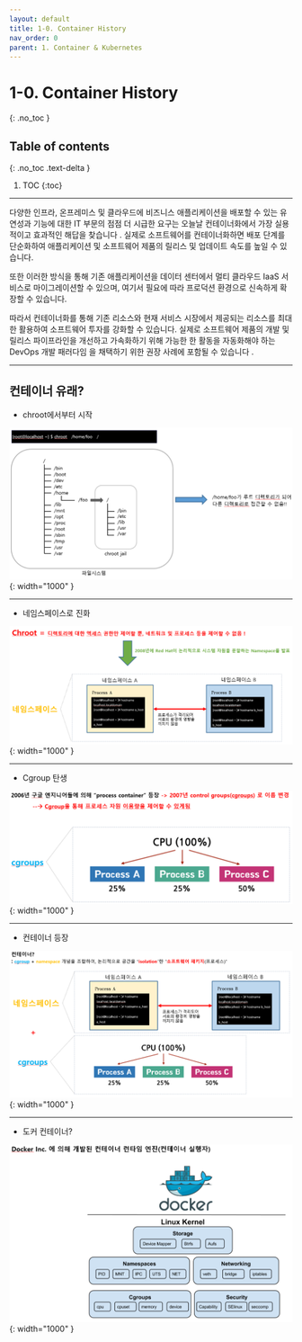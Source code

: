 ```yaml
---
layout: default
title: 1-0. Container History
nav_order: 0
parent: 1. Container & Kubernetes
---
```


# 1-0. Container History
{: .no_toc }

## Table of contents
{: .no_toc .text-delta }

1. TOC
{:toc}
---


다양한 인프라, 온프레미스 및 클라우드에 비즈니스 애플리케이션을 배포할 수 있는 유연성과 기능에 대한 IT 부문의 점점 더 시급한 요구는 오늘날 컨테이너화에서 가장 실용적이고 효과적인 해답을 찾습니다 . 실제로 소프트웨어를 컨테이너화하면 배포 단계를 단순화하여 애플리케이션 및 소프트웨어 제품의 릴리스 및 업데이트 속도를 높일 수 있습니다.

또한 이러한 방식을 통해 기존 애플리케이션을 데이터 센터에서 멀티 클라우드 IaaS 서비스로 마이그레이션할 수 있으며, 여기서 필요에 따라 프로덕션 환경으로 신속하게 확장할 수 있습니다.

따라서 컨테이너화를 통해 기존 리소스와 현재 서비스 시장에서 제공되는 리소스를 최대한 활용하여 소프트웨어 투자를 강화할 수 있습니다. 실제로 소프트웨어 제품의 개발 및 릴리스 파이프라인을 개선하고 가속화하기 위해 가능한 한 활동을 자동화해야 하는 DevOps 개발 패러다임 을 채택하기 위한 권장 사례에 포함될 수 있습니다 .


---

## 컨테이너 유래?

- chroot에서부터 시작

![0_container_history_chroot.png](/assets/images/base/0_container_history_chroot.png){: width="1000" }

---
- 네임스페이스로 진화

![0_container_history_namespace.png](/assets/images/base/0_container_history_namespace.png){: width="1000" }

---
- Cgroup 탄생

![0_container_history_cgroup.png](/assets/images/base/0_container_history_cgroup.png){: width="1000" }

---
- 컨테이너 등장

![0_container_history_summary.png](/assets/images/base/0_container_history_summary.png){: width="1000" }

---
- 도커 컨테이너?

![0_container_history_docker.png](/assets/images/base/0_container_history_docker.png){: width="1000" }